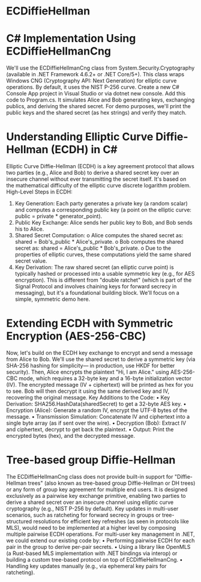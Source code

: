 # ECDiffieHellman

# C# Implementation Using ECDiffieHellmanCng
We'll use the ECDiffieHellmanCng class from System.Security.Cryptography (available in .NET Framework 4.6.2+ or .NET Core/5+). This class wraps Windows CNG (Cryptography API: Next Generation) for elliptic curve operations. By default, it uses the NIST P-256 curve.
Create a new C# Console App project in Visual Studio or via dotnet new console. Add this code to Program.cs. It simulates Alice and Bob generating keys, exchanging publics, and deriving the shared secret. For demo purposes, we'll print the public keys and the shared secret (as hex strings) and verify they match.

# Understanding Elliptic Curve Diffie-Hellman (ECDH) in C#
Elliptic Curve Diffie-Hellman (ECDH) is a key agreement protocol that allows two parties (e.g., Alice and Bob) to derive a shared secret key over an insecure channel without ever transmitting the secret itself. It's based on the mathematical difficulty of the elliptic curve discrete logarithm problem.
High-Level Steps in ECDH:
1.	Key Generation: Each party generates a private key (a random scalar) and computes a corresponding public key (a point on the elliptic curve: public = private * generator_point).
2.	Public Key Exchange: Alice sends her public key to Bob, and Bob sends his to Alice.
3.	Shared Secret Computation: 
o	Alice computes the shared secret as: shared = Bob's_public * Alice's_private.
o	Bob computes the shared secret as: shared = Alice's_public * Bob's_private.
o	Due to the properties of elliptic curves, these computations yield the same shared secret value.
4.	Key Derivation: The raw shared secret (an elliptic curve point) is typically hashed or processed into a usable symmetric key (e.g., for AES encryption).
This is different from "double ratchet" (which is part of the Signal Protocol and involves chaining keys for forward secrecy in messaging), but it's a foundational building block. We'll focus on a simple, symmetric demo here.

# Extending ECDH with Symmetric Encryption (AES-256-CBC)
Now, let's build on the ECDH key exchange to encrypt and send a message from Alice to Bob. We'll use the shared secret to derive a symmetric key (via SHA-256 hashing for simplicity— in production, use HKDF for better security). Then, Alice encrypts the plaintext "Hi, I am Alice." using AES-256-CBC mode, which requires a 32-byte key and a 16-byte initialization vector (IV). The encrypted message (IV + ciphertext) will be printed as hex for you to see.
Bob will then decrypt it using the same derived key and IV, recovering the original message.
Key Additions to the Code:
•	Key Derivation: SHA256.HashData(sharedSecret) to get a 32-byte AES key.
•	Encryption (Alice): Generate a random IV, encrypt the UTF-8 bytes of the message.
•	Transmission Simulation: Concatenate IV and ciphertext into a single byte array (as if sent over the wire).
•	Decryption (Bob): Extract IV and ciphertext, decrypt to get back the plaintext.
•	Output: Print the encrypted bytes (hex), and the decrypted message.

# Tree-based group Diffie-Hellman
The ECDiffieHellmanCng class does not provide built-in support for "Diffie-Hellman trees" (also known as tree-based group Diffie-Hellman or DH trees) or any form of group key agreement for multiple end users. It is designed exclusively as a pairwise key exchange primitive, enabling two parties to derive a shared secret over an insecure channel using elliptic curve cryptography (e.g., NIST P-256 by default). Key updates in multi-user scenarios, such as ratcheting for forward secrecy in groups or tree-structured resolutions for efficient key refreshes (as seen in protocols like MLS), would need to be implemented at a higher level by composing multiple pairwise ECDH operations.
For multi-user key management in .NET, we could extend our existing code by:
•	Performing pairwise ECDH for each pair in the group to derive per-pair secrets.
•	Using a library like OpenMLS (a Rust-based MLS implementation with .NET bindings via interop) or building a custom tree-based protocol on top of ECDiffieHellmanCng.
•	Handling key updates manually (e.g., via ephemeral key pairs for ratcheting).
